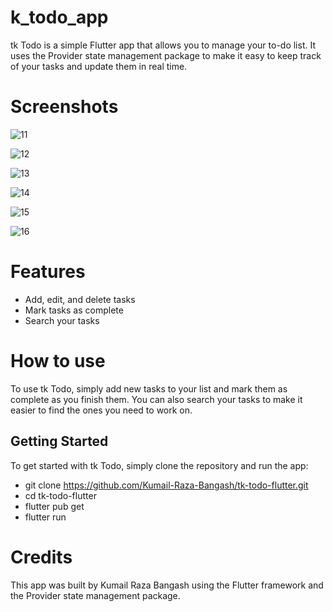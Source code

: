 # k_todo_app
tk Todo is a simple Flutter app that allows you to manage your to-do list. It uses the Provider state management package to make it easy to keep track of your tasks and update them in real time.


# Screenshots

![11](https://github.com/Kumail-Raza-Bangash/k-todo/assets/60749099/b158eecd-3011-4cd1-b655-f1a1cc894b25)

![12](https://github.com/Kumail-Raza-Bangash/k-todo/assets/60749099/5d3bf0ed-cfbf-40de-b5a4-8c2be54e4ab1)

![13](https://github.com/Kumail-Raza-Bangash/k-todo/assets/60749099/7600c149-a29a-4b2a-bcd7-e6c2c6a49b74)

![14](https://github.com/Kumail-Raza-Bangash/k-todo/assets/60749099/b9463073-0b79-43fa-9834-01b234f72efc)

![15](https://github.com/Kumail-Raza-Bangash/k-todo/assets/60749099/90ee47d0-c24a-44e5-abee-eee36f08ce92)

![16](https://github.com/Kumail-Raza-Bangash/k-todo/assets/60749099/b0435751-4c6d-4168-87ea-d6b6307206c0)



# Features
- Add, edit, and delete tasks
- Mark tasks as complete
- Search your tasks


# How to use
To use tk Todo, simply add new tasks to your list and mark them as complete as you finish them. You can also search your tasks to make it easier to find the ones you need to work on.


## Getting Started
To get started with tk Todo, simply clone the repository and run the app:

- git clone https://github.com/Kumail-Raza-Bangash/tk-todo-flutter.git
- cd tk-todo-flutter
- flutter pub get
- flutter run

# Credits
This app was built by Kumail Raza Bangash using the Flutter framework and the Provider state management package.
